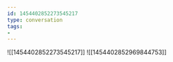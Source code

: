 ```yaml
---
id: 1454402852273545217
type: conversation
tags:
- 
---
```

![[1454402852273545217]]
![[1454402852969844753]]

